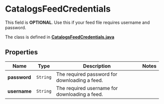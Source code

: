 

# CatalogsFeedCredentials

This field is **OPTIONAL**. Use this if your feed file requires username and password.

The class is defined in **[CatalogsFeedCredentials.java](../../src/main/java/org/openapitools/model/CatalogsFeedCredentials.java)**

## Properties

Name | Type | Description | Notes
------------ | ------------- | ------------- | -------------
**password** | `String` | The required password for downloading a feed. | 
**username** | `String` | The required username for downloading a feed. | 




